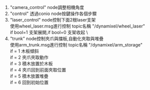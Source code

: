 1. "camera_control" node調整相機角度
2. "control" 透過conio node按鍵操作各個步驟
3. "laser_control" node控制下面2根laser支架\
使用wheel_laser.msg進行控制 topic名稱 "/dynamixel/wheel_laser"\
if bool=1 支架展開,if bool=0 支架收起
\
4. "trunk" node控制夾爪與擋板,自動化夾取與堆疊\
使用arm_trunk.msg進行控制 topic名稱 "/dynamixel/arm_storage"\
if = 1 木板傾斜\
if = 2 夾爪夾取動作\
if = 3 積木放置於木板\
if = 4 夾爪回到前面夾取位置\
if = 5 積木放置堆疊\
if = 6 回到初始位置